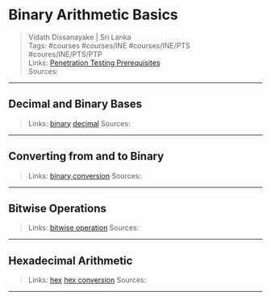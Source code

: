 # Binary Arithmetic Basics

> Vidath Dissanayake | Sri Lanka  
> Tags: #courses #courses/INE #courses/INE/PTS #coures/INE/PTS/PTP  
> Links: [Penetration Testing Prerequisites](../Penetration%20Testing%20Prerequisites.md)  
> Sources:  

---

## Decimal and Binary Bases

> Links: [binary](../../../../../general/encoding%20and%20decoding/binary/binary.md) [decimal](../../../../../general/encoding%20and%20decoding/decimal/decimal.md)
> Sources:

---

## Converting from and to Binary

> Links: [binary conversion](../../../../../general/encoding%20and%20decoding/binary/binary%20conversion.md)
> Sources:

---

## Bitwise Operations

> Links: [bitwise operation](../../../../../general/arithmetic/bitwise/bitwise%20operation.md)
> Sources:

---

## Hexadecimal Arithmetic

> Links: [hex](../../../../../general/encoding%20and%20decoding/hex/hex.md) [hex conversion](../../../../../general/encoding%20and%20decoding/hex/hex%20conversion.md)
> Sources:

---